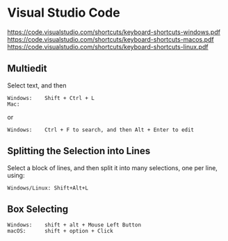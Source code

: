 # Visual Studio Code

https://code.visualstudio.com/shortcuts/keyboard-shortcuts-windows.pdf
https://code.visualstudio.com/shortcuts/keyboard-shortcuts-macos.pdf
https://code.visualstudio.com/shortcuts/keyboard-shortcuts-linux.pdf

## Multiedit

Select text, and then

    Windows:    Shift + Ctrl + L
    Mac:        

or

    Windows:    Ctrl + F to search, and then Alt + Enter to edit

## Splitting the Selection into Lines

Select a block of lines, and then split it into many selections, one per line, using:

    Windows/Linux: Shift+Alt+L

## Box Selecting

    Windows:    shift + alt + Mouse Left Button
    macOS:      shift + option + Click

